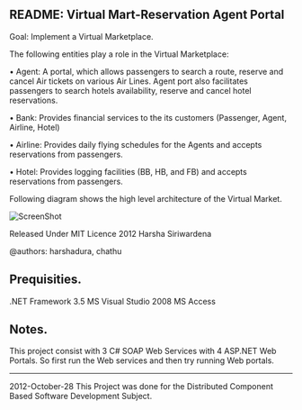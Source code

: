 README: Virtual Mart-Reservation Agent Portal
---------------------------------------------


Goal: Implement a Virtual Marketplace.

The following entities play a role in the Virtual Marketplace:

• Agent: A portal, which allows passengers to search a route, reserve and cancel Air
tickets on various Air Lines. Agent port also facilitates passengers to search hotels
availability, reserve and cancel hotel reservations.

• Bank: Provides financial services to the its customers (Passenger, Agent, Airline, Hotel)

• Airline: Provides daily flying schedules for the Agents and accepts reservations from
passengers.

• Hotel: Provides logging facilities (BB, HB, and FB) and accepts reservations from
passengers.

Following diagram shows the high level architecture of the Virtual Market.

![ScreenShot](http://4.bp.blogspot.com/-ed99-A0c1DI/UI3D2vSROMI/AAAAAAAABUw/jIt--lhV1u0/s1600/Untitled33.png)

Released Under MIT Licence 2012 Harsha Siriwardena

@authors: harshadura, chathu

Prequisities.
-------------
.NET Framework 3.5
MS Visual Studio 2008
MS Access

Notes.
------
This project consist with 3 C# SOAP Web Services with 4 ASP.NET Web Portals.
So first run the Web services and then try running Web portals.
_______________
2012-October-28 
This Project was done for the Distributed Component Based Software Development Subject.